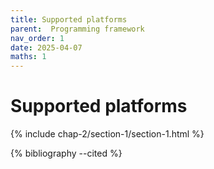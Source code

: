 ```yaml
---
title: Supported platforms
parent:  Programming framework
nav_order: 1
date: 2025-04-07
maths: 1
---
```


# Supported platforms

{% include chap-2/section-1/section-1.html %}

{% bibliography --cited %}
